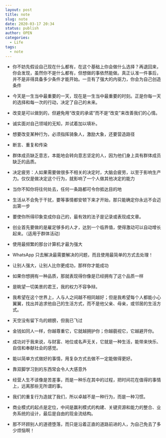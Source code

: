 ```yaml
---
layout: post
title: note
slug: note
date: 2020-03-17 20:34
status: publish
author: OPEN
categories: 
  - Life
tags: 
  - note
---
```



 - 你不妨先假设自己现在什么都有，在这个基础上你会做什么选择？再退回来，你会发现，虽然你不是什么都有，但想做的事依然能做。真正认准一件事后，并不是非得具备多少条件才能开始。一旦有了强大的内驱力，你会为自己创造条件
 - 今天是一生当中最重要的一天，现在是一生当中最重要的时刻。正是你每一天的选择和每一次的行动，决定了自己的未来。 
 - 改变是可以做到的，但避免用“改变的承诺”而不是“改变”来改善我们的心情。 

 - 诚实面对自己领域的无知，并试着加以填补。 

 - 想要改变某种行为，必须指挥骑象人，激励大象，还要营造路径 

 - 断言、重复和传染 

 - 群体成员缺乏意志，本能地会转向意志坚定的人，因为他们身上具有群体成员缺乏的品质。 

 - 决定疲劳：人如果需要做很多不相关的决定时，大脑会疲劳，以至于影响生产力。仅仅是做决定这个行为，就影响了一个人做其他决定的能力 

 - 当你不知你将往何处去，任何一条路都可令你抵达目的地 

 - 生活从不会免于干扰，要等事情都安顿下来才开始，那只能确定你永远不会迈出第一步 

 - 要使你所得印象变成你自己的，最有效的法子是记录或表现成文章。 

 - 创业首先要做的是雇足够多的人才，达到一个临界值，使得激动可以自动增长起来。（适用于群体活动） 

 - 使用最频繁的那台计算机才最为强大 

 - WhatsApp 只去解决最需要解决的问题，而且使用最简单的方式去处理！ 

 - 让别人强大，让别人比你更成功，那样你才能成功 

 - 如果你想拥有一种品质，那就表现得你像是已经拥有了这个品质一样 

 - 是眺望一切美景的君王，我的权力不容争辩。 

 - 我希望在这个世界上，人与人之间越不相同越好；但是我希望每个人都能小心翼翼，找出并追求他自己的生活方式，而不是他父亲、母亲，或邻居的生活方式。 

 - 天空没有留下鸟的翅膀，但我已飞过 

 - 金钱如同人一样，你越尊重它，它就越拥护你；你越藐视它，它越避开你。 

 - 成功对于我来说，与财富、地位或名声无关，它就是一种生活，能带来快乐、自信和奉献社会的感觉。 

 - 能以简单方式做好的事情，用复杂方式去做不一定能做得更好。 

 - 靠双脚学习到的东西常会令人大感意外 

 - 经营人生不该像是苦差事，而是一种乐在其中的过程，把时间花在值得的事情上，远离那些无所谓的事。 

 - 我们的重复行为造就了我们，所以卓越不是一种行为，而是一种习惯。 

 - 商业模式的起点是定位，中间是赢利模式的构建、关键资源和能力的整合、业务系统的设计，最后是自由的现金流结构。 

 - 那不环顾别人的道德堕落，而只是沿着正直的道路前进的人，为自己免去了多少烦恼啊！ 

